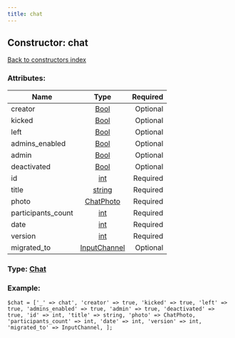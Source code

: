 ```yaml
---
title: chat
---
```

## Constructor: chat  
[Back to constructors index](index.md)



### Attributes:

| Name     |    Type       | Required |
|----------|:-------------:|---------:|
|creator|[Bool](../types/Bool.md) | Optional|
|kicked|[Bool](../types/Bool.md) | Optional|
|left|[Bool](../types/Bool.md) | Optional|
|admins\_enabled|[Bool](../types/Bool.md) | Optional|
|admin|[Bool](../types/Bool.md) | Optional|
|deactivated|[Bool](../types/Bool.md) | Optional|
|id|[int](../types/int.md) | Required|
|title|[string](../types/string.md) | Required|
|photo|[ChatPhoto](../types/ChatPhoto.md) | Required|
|participants\_count|[int](../types/int.md) | Required|
|date|[int](../types/int.md) | Required|
|version|[int](../types/int.md) | Required|
|migrated\_to|[InputChannel](../types/InputChannel.md) | Optional|



### Type: [Chat](../types/Chat.md)


### Example:

```
$chat = ['_' => chat', 'creator' => true, 'kicked' => true, 'left' => true, 'admins_enabled' => true, 'admin' => true, 'deactivated' => true, 'id' => int, 'title' => string, 'photo' => ChatPhoto, 'participants_count' => int, 'date' => int, 'version' => int, 'migrated_to' => InputChannel, ];
```